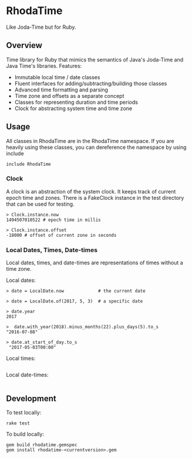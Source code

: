 # RhodaTime

Like Joda-Time but for Ruby.

## Overview

Time library for Ruby that mimics the semantics of Java's Joda-Time and Java Time's libraries.  Features:

* Immutable local time / date classes
* Fluent interfaces for adding/subtracting/building those classes
* Advanced time formatting and parsing
* Time zone and offsets as a separate concept
* Classes for representing duration and time periods
* Clock for abstracting system time and time zone

## Usage

All classes in RhodaTime are in the RhodaTime namespace.  If you are heavily using these classes, you can dereference the namespace by using include

````
include RhodaTime
````

### Clock

A clock is an abstraction of the system clock.  It keeps track of current epoch time and zones.  There is a FakeClock instance in the test directory that can be used for testing.

````
> Clock.instance.now
1494507010522 # epoch time in millis

> Clock.instance.offset
-18000 # offset of current zone in seconds
````

### Local Dates, Times, Date-times

Local dates, times, and date-times are representations of times without a time zone.

Local dates:
````
> date = LocalDate.now             # the current date

> date = LocalDate.of(2017, 5, 3)  # a specific date

> date.year
2017

>  date.with_year(2018).minus_months(22).plus_days(5).to_s
"2016-07-08"

> date.at_start_of_day.to_s
 "2017-05-03T00:00"  
````

Local times:
````
````

Local date-times:
````
````

## Development

To test locally:

````
rake test
````
  
To build locally:

````    
gem build rhodatime.gemspec
gem install rhodatime-<currentversion>.gem
````

